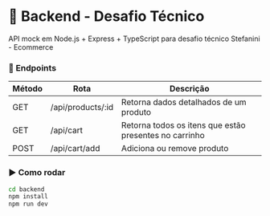 # 🧩 Backend - Desafio Técnico

API mock em Node.js + Express + TypeScript para desafio técnico Stefanini - Ecommerce

### 🔗 Endpoints
| Método | Rota | Descrição |
|--------|------|------------|
| GET | /api/products/:id | Retorna dados detalhados de um produto |
| GET | /api/cart | Retorna todos os itens que estão presentes no carrinho |
| POST | /api/cart/add | Adiciona ou remove produto |

### ▶️ Como rodar
```bash
cd backend
npm install
npm run dev
